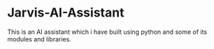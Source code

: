 # Jarvis-AI-Assistant
This is an AI assistant which i have built using python and some of its modules and libraries.
